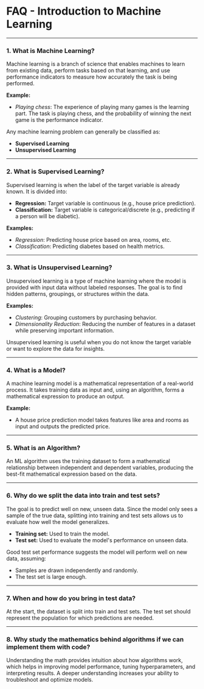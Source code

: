 # FAQ - Introduction to Machine Learning

---

### 1. What is Machine Learning?
Machine learning is a branch of science that enables machines to learn from existing data, perform tasks based on that learning, and use performance indicators to measure how accurately the task is being performed.

**Example:**
- *Playing chess*: The experience of playing many games is the learning part. The task is playing chess, and the probability of winning the next game is the performance indicator.

Any machine learning problem can generally be classified as:
- **Supervised Learning**
- **Unsupervised Learning**

---

### 2. What is Supervised Learning?
Supervised learning is when the label of the target variable is already known. It is divided into:
- **Regression:** Target variable is continuous (e.g., house price prediction).
- **Classification:** Target variable is categorical/discrete (e.g., predicting if a person will be diabetic).

**Examples:**
- *Regression*: Predicting house price based on area, rooms, etc.
- *Classification*: Predicting diabetes based on health metrics.

---

### 3. What is Unsupervised Learning?
Unsupervised learning is a type of machine learning where the model is provided with input data without labeled responses. The goal is to find hidden patterns, groupings, or structures within the data.

**Examples:**
- *Clustering*: Grouping customers by purchasing behavior.
- *Dimensionality Reduction*: Reducing the number of features in a dataset while preserving important information.

Unsupervised learning is useful when you do not know the target variable or want to explore the data for insights.

---

### 4. What is a Model?
A machine learning model is a mathematical representation of a real-world process. It takes training data as input and, using an algorithm, forms a mathematical expression to produce an output.

**Example:**
- A house price prediction model takes features like area and rooms as input and outputs the predicted price.

---

### 5. What is an Algorithm?
An ML algorithm uses the training dataset to form a mathematical relationship between independent and dependent variables, producing the best-fit mathematical expression based on the data.

---

### 6. Why do we split the data into train and test sets?
The goal is to predict well on new, unseen data. Since the model only sees a sample of the true data, splitting into training and test sets allows us to evaluate how well the model generalizes.

- **Training set:** Used to train the model.
- **Test set:** Used to evaluate the model's performance on unseen data.

Good test set performance suggests the model will perform well on new data, assuming:
- Samples are drawn independently and randomly.
- The test set is large enough.

---

### 7. When and how do you bring in test data?
At the start, the dataset is split into train and test sets. The test set should represent the population for which predictions are needed.

---

### 8. Why study the mathematics behind algorithms if we can implement them with code?
Understanding the math provides intuition about how algorithms work, which helps in improving model performance, tuning hyperparameters, and interpreting results. A deeper understanding increases your ability to troubleshoot and optimize models.